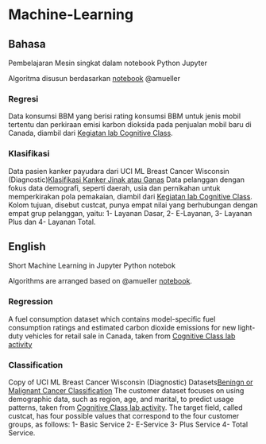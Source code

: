 # Machine-Learning
## Bahasa
Pembelajaran Mesin singkat dalam notebook Python Jupyter

Algoritma disusun berdasarkan [notebook](https://github.com/amueller/introduction_to_ml_with_python) @amueller
### Regresi
Data konsumsi BBM yang berisi rating konsumsi BBM untuk jenis mobil tertentu dan perkiraan emisi karbon dioksida pada penjualan mobil baru di Canada, diambil dari [Kegiatan lab Cognitive Class](https://s3-api.us-geo.objectstorage.softlayer.net/cf-courses-data/CognitiveClass/ML0101ENv3/labs/FuelConsumptionCo2.csv).
### Klasifikasi
Data pasien kanker payudara dari UCI ML Breast Cancer Wisconsin (Diagnostic)[Klasifikasi Kanker Jinak atau Ganas](https://goo.gl/U2Uwz2)
Data pelanggan dengan fokus data demografi, seperti daerah, usia dan pernikahan untuk memperkirakan pola pemakaian, diambil dari [Kegiatan lab Cognitive Class](https://s3-api.us-geo.objectstorage.softlayer.net/cf-courses-data/CognitiveClass/ML0101ENv3/labs/teleCust1000t.csv).
Kolom tujuan, disebut custcat, punya empat nilai yang berhubungan dengan empat grup pelanggan, yaitu: 1- Layanan Dasar, 2- E-Layanan, 3- Layanan Plus dan 4- Layanan Total.
## English
Short Machine Learning in Jupyter Python notebok

Algorithms are arranged based on @amueller [notebook](https://github.com/amueller/introduction_to_ml_with_python).
### Regression
A fuel consumption dataset which contains model-specific fuel consumption ratings and estimated carbon dioxide emissions for new light-duty vehicles for retail sale in Canada, taken from [Cognitive Class lab activity](https://s3-api.us-geo.objectstorage.softlayer.net/cf-courses-data/CognitiveClass/ML0101ENv3/labs/FuelConsumptionCo2.csv)
### Classification
Copy of UCI ML Breast Cancer Wisconsin (Diagnostic) Datasets[Beningn or Malignant Cancer Classification](https://goo.gl/U2Uwz2)
The customer dataset focuses on using demographic data, such as region, age, and marital, to predict usage patterns, taken from [Cognitive Class lab activity](https://s3-api.us-geo.objectstorage.softlayer.net/cf-courses-data/CognitiveClass/ML0101ENv3/labs/teleCust1000t.csv).
The target field, called custcat, has four possible values that correspond to the four customer groups, as follows: 1- Basic Service 2- E-Service 3- Plus Service 4- Total Service.
